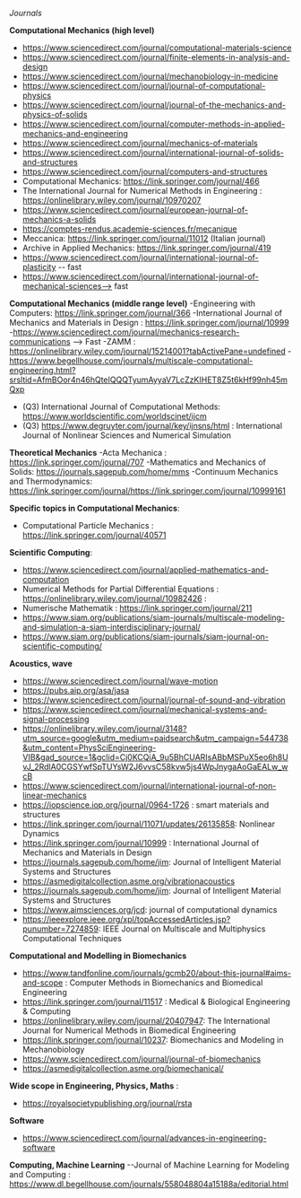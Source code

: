 *Journals*

**Computational Mechanics (high level)**

- https://www.sciencedirect.com/journal/computational-materials-science
- https://www.sciencedirect.com/journal/finite-elements-in-analysis-and-design
- https://www.sciencedirect.com/journal/mechanobiology-in-medicine
- https://www.sciencedirect.com/journal/journal-of-computational-physics
- https://www.sciencedirect.com/journal/journal-of-the-mechanics-and-physics-of-solids
- https://www.sciencedirect.com/journal/computer-methods-in-applied-mechanics-and-engineering
- https://www.sciencedirect.com/journal/mechanics-of-materials
- https://www.sciencedirect.com/journal/international-journal-of-solids-and-structures	
- https://www.sciencedirect.com/journal/computers-and-structures
- Computational Mechanics: https://link.springer.com/journal/466
- The International Journal for Numerical Methods in Engineering : https://onlinelibrary.wiley.com/journal/10970207
- https://www.sciencedirect.com/journal/european-journal-of-mechanics-a-solids
- https://comptes-rendus.academie-sciences.fr/mecanique
- Meccanica: https://link.springer.com/journal/11012 (Italian journal)
- Archive in Applied Mechanics: https://link.springer.com/journal/419
- https://www.sciencedirect.com/journal/international-journal-of-plasticity -- fast
- https://www.sciencedirect.com/journal/international-journal-of-mechanical-sciences--> fast

**Computational Mechanics (middle range level)**
-Engineering with Computers: https://link.springer.com/journal/366
-International Journal of Mechanics and Materials in Design : https://link.springer.com/journal/10999
-https://www.sciencedirect.com/journal/mechanics-research-communications --> Fast
-ZAMM : https://onlinelibrary.wiley.com/journal/15214001?tabActivePane=undefined
-https://www.begellhouse.com/journals/multiscale-computational-engineering.html?srsltid=AfmBOor4n46hQteIQQQTyumAyyaV7LcZzKIHET8Z5t6kHf99nh45mQxp
- (Q3) International Journal of Computational Methods: https://www.worldscientific.com/worldscinet/ijcm
- (Q3) https://www.degruyter.com/journal/key/ijnsns/html : International Journal of Nonlinear Sciences and Numerical Simulation

**Theoretical Mechanics**
-Acta Mechanica : https://link.springer.com/journal/707
-Mathematics and Mechanics of Solids: https://journals.sagepub.com/home/mms
-Continuum Mechanics and Thermodynamics: https://link.springer.com/journal/https://link.springer.com/journal/10999161


**Specific topics in Computational Mechanics**:
- Computational Particle Mechanics : https://link.springer.com/journal/40571


**Scientific Computing**:
- https://www.sciencedirect.com/journal/applied-mathematics-and-computation
- Numerical Methods for Partial Differential Equations : https://onlinelibrary.wiley.com/journal/10982426 : 
- Numerische Mathematik : https://link.springer.com/journal/211
- https://www.siam.org/publications/siam-journals/multiscale-modeling-and-simulation-a-siam-interdisciplinary-journal/
- https://www.siam.org/publications/siam-journals/siam-journal-on-scientific-computing/


**Acoustics, wave**
- https://www.sciencedirect.com/journal/wave-motion
- https://pubs.aip.org/asa/jasa
- https://www.sciencedirect.com/journal/journal-of-sound-and-vibration
- https://www.sciencedirect.com/journal/mechanical-systems-and-signal-processing
- https://onlinelibrary.wiley.com/journal/3148?utm_source=google&utm_medium=paidsearch&utm_campaign=544738&utm_content=PhysSciEngineering-VIB&gad_source=1&gclid=Cj0KCQiA_9u5BhCUARIsABbMSPuX5eo6h8UvJ_2RdlA0CGSYwfSpTUYsW2J6vvsC58kvw5js4WpJnygaAoGaEALw_wcB
- https://www.sciencedirect.com/journal/international-journal-of-non-linear-mechanics
- https://iopscience.iop.org/journal/0964-1726 : smart materials and structures
- https://link.springer.com/journal/11071/updates/26135858: Nonlinear Dynamics
- https://link.springer.com/journal/10999 : International Journal of Mechanics and Materials in Design
- https://journals.sagepub.com/home/jim: Journal of Intelligent Material Systems and Structures
- https://asmedigitalcollection.asme.org/vibrationacoustics
- https://journals.sagepub.com/home/jim: Journal of Intelligent Material Systems and Structures
- https://www.aimsciences.org/jcd: journal of computational dynamics
- https://ieeexplore.ieee.org/xpl/topAccessedArticles.jsp?punumber=7274859: IEEE Journal on Multiscale and Multiphysics Computational Techniques


**Computational and Modelling in Biomechanics**
- https://www.tandfonline.com/journals/gcmb20/about-this-journal#aims-and-scope :  Computer Methods in Biomechanics and Biomedical Engineering
- https://link.springer.com/journal/11517 : Medical & Biological Engineering & Computing
- https://onlinelibrary.wiley.com/journal/20407947: The International Journal for Numerical Methods in Biomedical Engineering 
- https://link.springer.com/journal/10237: Biomechanics and Modeling in Mechanobiology
- https://www.sciencedirect.com/journal/journal-of-biomechanics
- https://asmedigitalcollection.asme.org/biomechanical/

**Wide scope in Engineering, Physics, Maths** :
- https://royalsocietypublishing.org/journal/rsta

**Software**
- https://www.sciencedirect.com/journal/advances-in-engineering-software

**Computing, Machine Learning**
--Journal of Machine Learning for Modeling and Computing : https://www.dl.begellhouse.com/journals/558048804a15188a/editorial.html




